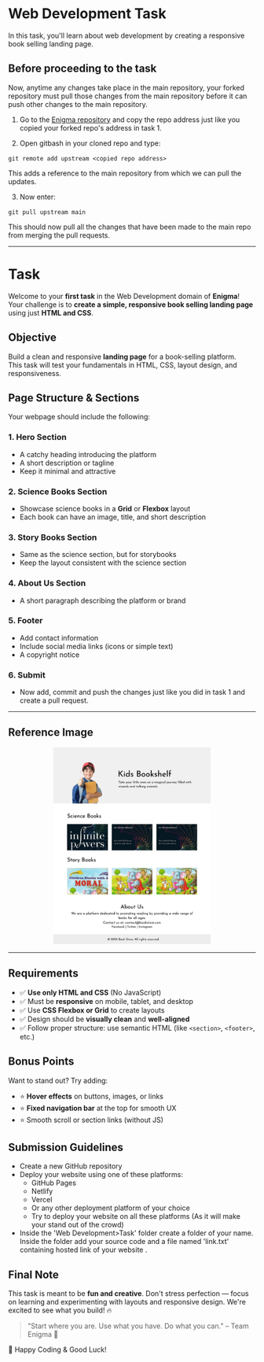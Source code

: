 # Web Development Task

In this task, you'll learn about web development by creating a responsive book selling landing page.

## Before proceeding to the task

Now, anytime any changes take place in the main repository, your forked repository must pull those changes from the main repository before it can push other changes to the main repository.

1. Go to the [Enigma repository](https://github.com/EnigmaVSSUT/Induction-2025) and copy the repo address just like you copied your forked repo's address in task 1.

2. Open gitbash in your cloned repo and type:

```
git remote add upstream <copied repo address>
```

This adds a reference to the main repository from which we can pull the updates.

3. Now enter:

```
git pull upstream main
```

This should now pull all the changes that have been made to the main repo from merging the pull requests.

---

# Task

Welcome to your **first task** in the Web Development domain of **Enigma**!
Your challenge is to **create a simple, responsive book selling landing page** using just **HTML and CSS**.

## Objective

Build a clean and responsive **landing page** for a book-selling platform.  
This task will test your fundamentals in HTML, CSS, layout design, and responsiveness.

## Page Structure & Sections

Your webpage should include the following:

### 1. Hero Section

- A catchy heading introducing the platform
- A short description or tagline
- Keep it minimal and attractive

### 2. Science Books Section

- Showcase science books in a **Grid** or **Flexbox** layout
- Each book can have an image, title, and short description

### 3. Story Books Section

- Same as the science section, but for storybooks
- Keep the layout consistent with the science section

### 4. About Us Section

- A short paragraph describing the platform or brand

### 5. Footer

- Add contact information
- Include social media links (icons or simple text)
- A copyright notice
  
### 6. Submit

 - Now add, commit and push the changes just like you did in task 1 and create a pull request.
 
---

## Reference Image

 <p align="center"> 
        <img src="../../../assets/webdev_sample.jpg" height='400'>
   </p>

---

## Requirements

- ✅ **Use only HTML and CSS** (No JavaScript)
- ✅ Must be **responsive** on mobile, tablet, and desktop
- ✅ Use **CSS Flexbox or Grid** to create layouts
- ✅ Design should be **visually clean** and **well-aligned**
- ✅ Follow proper structure: use semantic HTML (like `<section>`, `<footer>`, etc.)

## Bonus Points

Want to stand out? Try adding:

- ⭐ **Hover effects** on buttons, images, or links
- ⭐ **Fixed navigation bar** at the top for smooth UX
- ⭐ Smooth scroll or section links (without JS)

## Submission Guidelines

- Create a new GitHub repository
- Deploy your website using one of these platforms:
  - GitHub Pages
  - Netlify
  - Vercel
  - Or any other deployment platform of your choice
  - Try to deploy your website on all these platforms (As it will make your stand out of the crowd)
- Inside the 'Web Development>Task' folder create a folder of your name. Inside the folder add your source code and a file named 'link.txt' containing hosted link of your website .

## Final Note

This task is meant to be **fun and creative**. Don't stress perfection — focus on learning and experimenting with layouts and responsive design. We're excited to see what you build! 🔥

> "Start where you are. Use what you have. Do what you can." – Team Enigma 💚

📁 Happy Coding & Good Luck!
